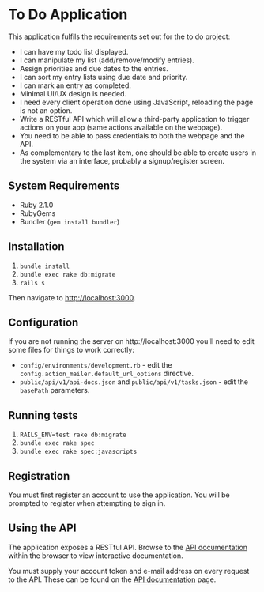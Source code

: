 # To Do Application

This application fulfils the requirements set out for the to do project:

- I can have my todo list displayed.
- I can manipulate my list (add/remove/modify entries).
- Assign priorities and due dates to the entries.
- I can sort my entry lists using due date and priority.
- I can mark an entry as completed.
- Minimal UI/UX design is needed.
- I need every client operation done using JavaScript, reloading the page is not an option.
- Write a RESTful API which will allow a third-party application to trigger actions on your app (same actions available on the webpage).
- You need to be able to pass credentials to both the webpage and the API.
- As complementary to the last item, one should be able to create users in the system via an interface, probably a signup/register screen.

## System Requirements

* Ruby 2.1.0
* RubyGems
* Bundler (`gem install bundler`)

## Installation

1. `bundle install`
2. `bundle exec rake db:migrate`
3. `rails s`

Then navigate to [http://localhost:3000](http://localhost:3000).

## Configuration

If you are not running the server on http://localhost:3000 you'll need to edit some files for things to work correctly:

* `config/environments/development.rb` - edit the `config.action_mailer.default_url_options` directive.
* `public/api/v1/api-docs.json` and `public/api/v1/tasks.json` - edit the `basePath` parameters.

## Running tests

1. `RAILS_ENV=test rake db:migrate`
2. `bundle exec rake spec`
3. `bundle exec rake spec:javascripts`

## Registration

You must first register an account to use the application. You will be prompted to register when attempting to sign in.

## Using the API

The application exposes a RESTful API. Browse to the [API documentation](http://localhost:3000/api) within the browser to view interactive documentation.

You must supply your account token and e-mail address on every request to the API. These can be found on the [API documentation](http://localhost:3000/api) page.